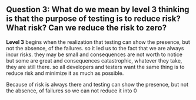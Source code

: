 ## Question 3: What do we mean by **level 3** thinking is that the purpose of testing is to reduce risk? What risk? Can we reduce the risk to zero?

**Level 3** begins when the realization that testing can show the presence, but not the absence,  of the failures. so it led us to the fact that we are always incur risks. they may be small and consequences are not worth to notice but some are great and consequences catastrophic, whatever they take, they are still there. so all developers and testers want the same thing is to reduce risk and minimize it as much as possible.

Because of risk is always there and testing can show the presence, but not the absence, of failures so we can not reduce it into 0
